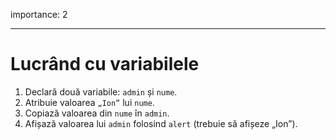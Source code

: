 importance: 2

---

# Lucrând cu variabilele

1. Declară două variabile: `admin` și `nume`.
2. Atribuie valoarea `„Ion”` lui `nume`.
3. Copiază valoarea din `nume` în `admin`.
4. Afișază valoarea lui `admin` folosind `alert` (trebuie să afișeze „Ion”).
